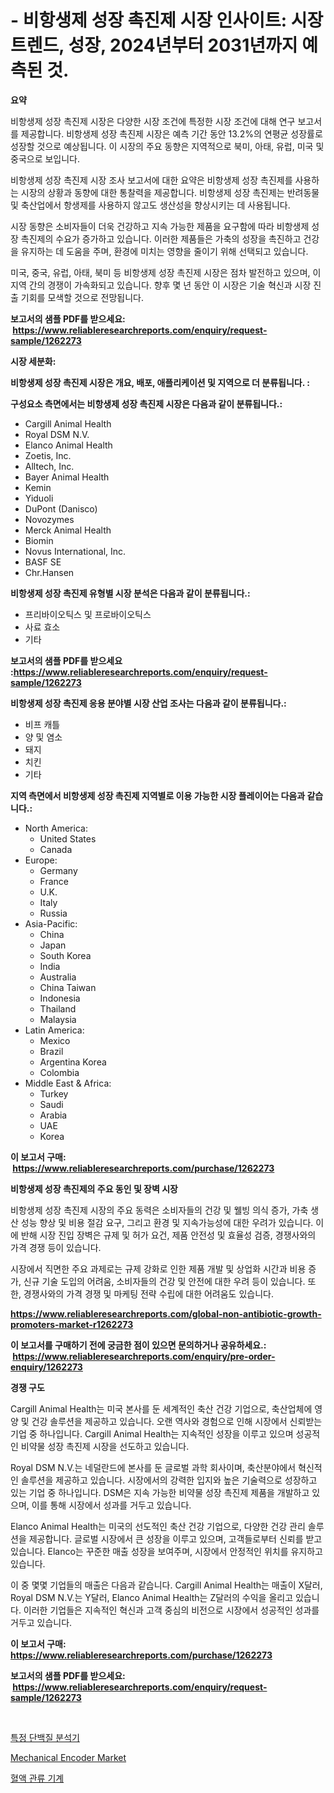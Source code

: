 <p><h1>- 비항생제 성장 촉진제 시장 인사이트: 시장 트렌드, 성장, 2024년부터 2031년까지 예측된 것.</h1></p><p><strong>요약</strong></p>
<p><p>비항생제 성장 촉진제 시장은 다양한 시장 조건에 특정한 시장 조건에 대해 연구 보고서를 제공합니다. 비항생제 성장 촉진제 시장은 예측 기간 동안 13.2%의 연평균 성장률로 성장할 것으로 예상됩니다. 이 시장의 주요 동향은 지역적으로 북미, 아태, 유럽, 미국 및 중국으로 보입니다.</p><p>비항생제 성장 촉진제 시장 조사 보고서에 대한 요약은 비항생제 성장 촉진제를 사용하는 시장의 상황과 동향에 대한 통찰력을 제공합니다. 비항생제 성장 촉진제는 반려동물 및 축산업에서 항생제를 사용하지 않고도 생산성을 향상시키는 데 사용됩니다.</p><p>시장 동향은 소비자들이 더욱 건강하고 지속 가능한 제품을 요구함에 따라 비항생제 성장 촉진제의 수요가 증가하고 있습니다. 이러한 제품들은 가축의 성장을 촉진하고 건강을 유지하는 데 도움을 주며, 환경에 미치는 영향을 줄이기 위해 선택되고 있습니다.</p><p>미국, 중국, 유럽, 아태, 북미 등 비항생제 성장 촉진제 시장은 점차 발전하고 있으며, 이 지역 간의 경쟁이 가속화되고 있습니다. 향후 몇 년 동안 이 시장은 기술 혁신과 시장 진출 기회를 모색할 것으로 전망됩니다.</p></p>
<p><strong>보고서의 샘플 PDF를 받으세요: &nbsp;<a href="https://www.reliableresearchreports.com/enquiry/request-sample/1262273">https://www.reliableresearchreports.com/enquiry/request-sample/1262273</a></strong></p>
<p><strong>시장 세분화:</strong></p>
<p><strong> 비항생제 성장 촉진제 시장은 개요, 배포, 애플리케이션 및 지역으로 더 분류됩니다. :</strong></p>
<p><strong>구성요소 측면에서는 비항생제 성장 촉진제 시장은 다음과 같이 분류됩니다.:</strong></p>
<p><ul><li>Cargill Animal Health</li><li>Royal DSM N.V.</li><li>Elanco Animal Health</li><li>Zoetis, Inc.</li><li>Alltech, Inc.</li><li>Bayer Animal Health</li><li>Kemin</li><li>Yiduoli</li><li>DuPont (Danisco)</li><li>Novozymes</li><li>Merck Animal Health</li><li>Biomin</li><li>Novus International, Inc.</li><li>BASF SE</li><li>Chr.Hansen</li></ul></p>
<p><strong> 비항생제 성장 촉진제 유형별 시장 분석은 다음과 같이 분류됩니다.:</strong></p>
<p><ul><li>프리바이오틱스 및 프로바이오틱스</li><li>사료 효소</li><li>기타</li></ul></p>
<p><strong>보고서의 샘플 PDF를 받으세요 :<a href="https://www.reliableresearchreports.com/enquiry/request-sample/1262273">https://www.reliableresearchreports.com/enquiry/request-sample/1262273</a></strong></p>
<p><strong> 비항생제 성장 촉진제 응용 분야별 시장 산업 조사는 다음과 같이 분류됩니다.:</strong></p>
<p><ul><li>비프 캐틀</li><li>양 및 염소</li><li>돼지</li><li>치킨</li><li>기타</li></ul></p>
<p><strong>지역 측면에서 비항생제 성장 촉진제 지역별로 이용 가능한 시장 플레이어는 다음과 같습니다.:</strong></p>
<p><ul>
    <li>
        North America:
        <ul>
            <li>United States</li>
            <li>Canada</li>
        </ul>
    </li>
    <li>
        Europe:
        <ul>
            <li>Germany</li>
            <li>France</li>
            <li>U.K.</li>
            <li>Italy</li>
            <li>Russia</li>
        </ul>
    </li>
    <li>
        Asia-Pacific:
        <ul>
            <li>China</li>
            <li>Japan</li>
            <li>South Korea</li>
            <li>India</li>
            <li>Australia</li>
            <li>China Taiwan</li>
            <li>Indonesia</li>
            <li>Thailand</li>
            <li>Malaysia</li>
        </ul>
    </li>
    <li>
        Latin America:
        <ul>
            <li>Mexico</li>
            <li>Brazil</li>
            <li>Argentina Korea</li>
            <li>Colombia</li>
        </ul>
    </li>
    <li>
        Middle East & Africa:
        <ul>
            <li>Turkey</li>
            <li>Saudi</li>
            <li>Arabia</li>
            <li>UAE</li>
            <li>Korea</li>
        </ul>
    </li>
    </ul></p>
<p><strong>이 보고서 구매: &nbsp;<a href="https://www.reliableresearchreports.com/purchase/1262273">https://www.reliableresearchreports.com/purchase/1262273</a></strong></p>
<p><strong>비항생제 성장 촉진제의 주요 동인 및 장벽 시장</strong></p>
<p><p>비항생제 성장 촉진제 시장의 주요 동력은 소비자들의 건강 및 웰빙 의식 증가, 가축 생산 성능 향상 및 비용 절감 요구, 그리고 환경 및 지속가능성에 대한 우려가 있습니다. 이에 반해 시장 진입 장벽은 규제 및 허가 요건, 제품 안전성 및 효율성 검증, 경쟁사와의 가격 경쟁 등이 있습니다.</p><p>시장에서 직면한 주요 과제로는 규제 강화로 인한 제품 개발 및 상업화 시간과 비용 증가, 신규 기술 도입의 어려움, 소비자들의 건강 및 안전에 대한 우려 등이 있습니다. 또한, 경쟁사와의 가격 경쟁 및 마케팅 전략 수립에 대한 어려움도 있습니다.</p></p>
<p><strong><a href="https://www.reliableresearchreports.com/global-non-antibiotic-growth-promoters-market-r1262273">https://www.reliableresearchreports.com/global-non-antibiotic-growth-promoters-market-r1262273</a></strong></p>
<p><strong>이 보고서를 구매하기 전에 궁금한 점이 있으면 문의하거나 공유하세요.: &nbsp;<a href="https://www.reliableresearchreports.com/enquiry/pre-order-enquiry/1262273">https://www.reliableresearchreports.com/enquiry/pre-order-enquiry/1262273</a></strong></p>
<p><strong>경쟁 구도</strong></p>
<p><p>Cargill Animal Health는 미국 본사를 둔 세계적인 축산 건강 기업으로, 축산업체에 영양 및 건강 솔루션을 제공하고 있습니다. 오랜 역사와 경험으로 인해 시장에서 신뢰받는 기업 중 하나입니다. Cargill Animal Health는 지속적인 성장을 이루고 있으며 성공적인 비약물 성장 촉진제 시장을 선도하고 있습니다.</p><p>Royal DSM N.V.는 네덜란드에 본사를 둔 글로벌 과학 회사이며, 축산분야에서 혁신적인 솔루션을 제공하고 있습니다. 시장에서의 강력한 입지와 높은 기술력으로 성장하고 있는 기업 중 하나입니다. DSM은 지속 가능한 비약물 성장 촉진제 제품을 개발하고 있으며, 이를 통해 시장에서 성과를 거두고 있습니다.</p><p>Elanco Animal Health는 미국의 선도적인 축산 건강 기업으로, 다양한 건강 관리 솔루션을 제공합니다. 글로벌 시장에서 큰 성장을 이루고 있으며, 고객들로부터 신뢰를 받고 있습니다. Elanco는 꾸준한 매출 성장을 보여주며, 시장에서 안정적인 위치를 유지하고 있습니다.</p><p>이 중 몇몇 기업들의 매출은 다음과 같습니다. Cargill Animal Health는 매출이 X달러, Royal DSM N.V.는 Y달러, Elanco Animal Health는 Z달러의 수익을 올리고 있습니다. 이러한 기업들은 지속적인 혁신과 고객 중심의 비전으로 시장에서 성공적인 성과를 거두고 있습니다.</p></p>
<p><strong>이 보고서 구매: &nbsp; <a href="https://www.reliableresearchreports.com/purchase/1262273">https://www.reliableresearchreports.com/purchase/1262273</a></strong></p>
<p><strong>보고서의 샘플 PDF를 받으세요: &nbsp;<a href="https://www.reliableresearchreports.com/enquiry/request-sample/1262273">https://www.reliableresearchreports.com/enquiry/request-sample/1262273</a></strong><strong></strong></p>
<p>&nbsp;</p>
<p><p><a href="https://github.com/darrellockm3ytan895656/Market-Research-Report-List-2/blob/main/938811892123.md">특정 단백질 분석기</a></p><p><a href="https://issuu.com/reportprime-2/docs/mechanical-encoder-market-size-2030.pptx">Mechanical Encoder Market</a></p><p><a href="https://github.com/HarrisonKitto2022/Market-Research-Report-List-1/blob/main/905836892122.md">혈액 관류 기계</a></p></p>